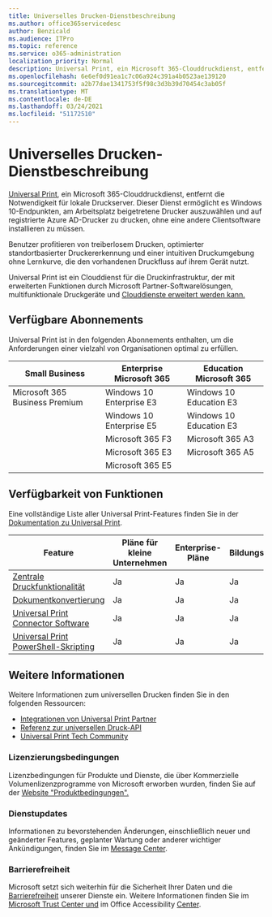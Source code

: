 ```yaml
---
title: Universelles Drucken-Dienstbeschreibung
ms.author: office365servicedesc
author: Benzicald
ms.audience: ITPro
ms.topic: reference
ms.service: o365-administration
localization_priority: Normal
description: Universal Print, ein Microsoft 365-Clouddruckdienst, entferne die Notwendigkeit für lokale Druckserver.
ms.openlocfilehash: 6e6ef0d91ea1c7c06a924c391a4b0523ae139120
ms.sourcegitcommit: a2b77dae1341753f5f98c3d3b39d70454c3ab05f
ms.translationtype: MT
ms.contentlocale: de-DE
ms.lasthandoff: 03/24/2021
ms.locfileid: "51172510"
---
```

# <a name="universal-print-service-description"></a>Universelles Drucken-Dienstbeschreibung

[Universal Print](https://www.microsoft.com/microsoft-365/windows/universal-print), ein Microsoft 365-Clouddruckdienst, entfernt die Notwendigkeit für lokale Druckserver. Dieser Dienst ermöglicht es Windows 10-Endpunkten, am Arbeitsplatz beigetretene Drucker auszuwählen und auf registrierte Azure AD-Drucker zu drucken, ohne eine andere Clientsoftware installieren zu müssen.

Benutzer profitieren von treiberlosem Drucken, optimierter standortbasierter Druckererkennung und einer intuitiven Druckumgebung ohne Lernkurve, die den vorhandenen Druckfluss auf ihrem Gerät nutzt.

Universal Print ist ein Clouddienst für die Druckinfrastruktur, der mit erweiterten Funktionen durch Microsoft Partner-Softwarelösungen, multifunktionale Druckgeräte und [Clouddienste erweitert werden kann.](/universal-print/fundamentals/universal-print-partner-integrations)

## <a name="available-subscriptions"></a>Verfügbare Abonnements

Universal Print ist in den folgenden Abonnements enthalten, um die Anforderungen einer vielzahl von Organisationen optimal zu erfüllen.

| Small Business                 | Enterprise Microsoft 365     | Education Microsoft 365 |
|--------------------------------|------------------------------|-------------------------|
| Microsoft 365 Business Premium | Windows 10 Enterprise E3     | Windows 10 Education E3 |
|                                | Windows 10 Enterprise E5     | Windows 10 Education E3 |
|                                | Microsoft 365 F3             | Microsoft 365 A3        |
|                                | Microsoft 365 E3             | Microsoft 365 A5        |
|                                | Microsoft 365 E5             |                         |

## <a name="feature-availability"></a>Verfügbarkeit von Funktionen

Eine vollständige Liste aller Universal Print-Features finden Sie in der [Dokumentation zu Universal Print](/universal-print/).

| Feature                                  | Pläne für kleine Unternehmen | Enterprise-Pläne | Bildungspläne |
|------------------------------------------|----------------------|------------------|-----------------|
| [Zentrale Druckfunktionalität](/universal-print/)             | Ja                  | Ja              | Ja             |
| [Dokumentkonvertierung](/universal-print/fundamentals/universal-print-document-conversion)                  | Ja                  | Ja              | Ja             |
| [Universal Print Connector Software](/universal-print/fundamentals/universal-print-connector-overview)   | Ja                  | Ja              | Ja             |
| [Universal Print PowerShell-Skripting](/universal-print/fundamentals/universal-print-powershell) | Ja                  | Ja              | Ja             |

## <a name="learn-more"></a>Weitere Informationen

Weitere Informationen zum universellen Drucken finden Sie in den folgenden Ressourcen:

- [Integrationen von Universal Print Partner](/universal-print/fundamentals/universal-print-partner-integrations)
- [Referenz zur universellen Druck-API](/graph/universal-print-concept-overview)
- [Universal Print Tech Community](https://techcommunity.microsoft.com/t5/universal-print/ct-p/UniversalPrint)

### <a name="licensing-terms"></a>Lizenzierungsbedingungen

Lizenzbedingungen für Produkte und Dienste, die über Kommerzielle Volumenlizenzprogramme von Microsoft erworben wurden, finden Sie auf der [Website "Produktbedingungen".](https://www.microsoft.com/licensing/terms/) 

### <a name="service-updates"></a>Dienstupdates

Informationen zu bevorstehenden Änderungen, einschließlich neuer und geänderter Features, geplanter Wartung oder anderer wichtiger Ankündigungen, finden Sie im [Message Center](/microsoft-365/admin/manage/message-center).

### <a name="accessibility"></a>Barrierefreiheit

Microsoft setzt sich weiterhin für die Sicherheit Ihrer Daten und die [Barrierefreiheit](https://www.microsoft.com/trust-center/compliance/accessibility) unserer Dienste ein. Weitere Informationen finden Sie im [Microsoft Trust Center und](https://www.microsoft.com/trust-center) im Office Accessibility [Center](https://support.microsoft.com/topic/office-accessibility-center-resources-for-people-with-disabilities-ecab0fcf-d143-4fe8-a2ff-6cd596bddc6d).